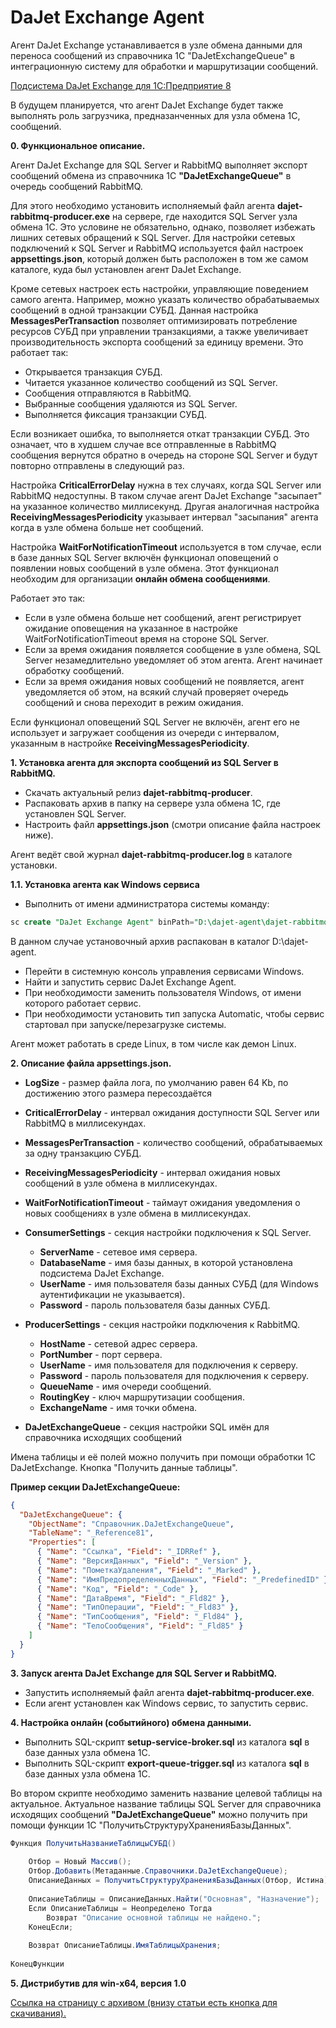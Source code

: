 # DaJet Exchange Agent

Агент DaJet Exchange устанавливается в узле обмена данными
для переноса сообщений из справочника 1С "DaJetExchangeQueue"
в интеграционную систему для обработки и маршрутизации сообщений.

[Подсистема DaJet Exchange для 1С:Предприятие 8](https://github.com/zhichkin/DaJet/tree/master/exchange)

В будущем планируется, что агент DaJet Exchange будет также выполнять
роль загрузчика, предназанченных для узла обмена 1С, сообщений.

**0. Функциональное описание.**

Агент DaJet Exchange для SQL Server и RabbitMQ выполняет экспорт сообщений обмена из справочника 1С **"DaJetExchangeQueue"** в очередь сообщений RabbitMQ.

Для этого необходимо установить исполняемый файл агента **dajet-rabbitmq-producer.exe** на сервере, где находится SQL Server узла обмена 1С. Это условине не обязательно, однако, позволяет избежать лишних сетевых обращений к SQL Server. Для настройки сетевых подключений к SQL Server и RabbitMQ используется файл настроек **appsettings.json**, который должен быть расположен в том же самом каталоге, куда был установлен агент DaJet Exchange.

Кроме сетевых настроек есть настройки, управляющие поведением самого агента. Например, можно указать количество обрабатываемых сообщений в одной транзакции СУБД. Данная настройка **MessagesPerTransaction** позволяет оптимизировать потребление ресурсов СУБД при управлении транзакциями, а также увеличивает производительность экспорта сообщений за единицу времени. Это работает так:
- Открывается транзакция СУБД.
- Читается указанное количество сообщений из SQL Server.
- Сообщения отправляются в RabbitMQ.
- Выбранные сообщения удаляются из SQL Server.
- Выполняется фиксация транзакции СУБД.

Если возникает ошибка, то выполняется откат транзакции СУБД. Это означает, что в худшем случае все отправленные в RabbitMQ сообщения вернутся обратно в очередь на стороне SQL Server и будут повторно отправлены в следующий раз.

Настройка **CriticalErrorDelay** нужна в тех случаях, когда SQL Server или RabbitMQ недоступны. В таком случае агент DaJet Exchange "засыпает" на указанное количество миллисекунд. Другая аналогичная настройка **ReceivingMessagesPeriodicity** указывает интервал "засыпания" агента когда в узле обмена больше нет сообщений.

Настройка **WaitForNotificationTimeout** используется в том случае, если в базе данных SQL Server включён функционал оповещений о появлении новых сообщений в узле обмена. Этот функционал необходим для организации **онлайн обмена сообщениями**.

Работает это так:
- Если в узле обмена больше нет сообщений, агент регистрирует ожидание оповещения на указанное в настройке WaitForNotificationTimeout время на стороне SQL Server.
- Если за время ожидания появляется сообщение в узле обмена, SQL Server незамедлительно уведомляет об этом агента. Агент начинает обработку сообщений.
- Если за время ожидания новых сообщений не появляется, агент уведомляется об этом, на всякий случай проверяет очередь сообщений и снова переходит в режим ожидания.

Если функционал оповещений SQL Server не включён, агент его не использует и загружает сообщения из очереди с интервалом, указанным в настройке **ReceivingMessagesPeriodicity**.

**1. Установка агента для экспорта сообщений из SQL Server в RabbitMQ.**
- Скачать актуальный релиз **dajet-rabbitmq-producer**.
- Распаковать архив в папку на сервере узла обмена 1С, где установлен SQL Server.
- Настроить файл **appsettings.json** (смотри описание файла настроек ниже).

Агент ведёт свой журнал **dajet-rabbitmq-producer.log** в каталоге установки.

**1.1. Установка агента как Windows сервиса**
- Выполнить от имени администратора системы команду:
```SQL
sc create "DaJet Exchange Agent" binPath="D:\dajet-agent\dajet-rabbitmq-producer.exe"
```
В данном случае установочный архив распакован в каталог D:\dajet-agent\.

- Перейти в системную консоль управления сервисами Windows.
- Найти и запустить сервис DaJet Exchange Agent.
- При необходимости заменить пользователя Windows, от имени которого работает сервис.
- При необходимости установить тип запуска Automatic, чтобы сервис стартовал при запуске/перезагрузке системы.

Агент может работать в среде Linux, в том числе как демон Linux.

**2. Описание файла appsettings.json.**

- **LogSize** - размер файла лога, по умолчанию равен 64 Kb, по достижению этого размера пересоздаётся
- **CriticalErrorDelay** - интервал ожидания доступности SQL Server или RabbitMQ в миллисекундах.
- **MessagesPerTransaction** - количество сообщений, обрабатываемых за одну транзакцию СУБД.
- **ReceivingMessagesPeriodicity** - интервал ожидания новых сообщений в узле обмена в миллисекундах.
- **WaitForNotificationTimeout** - таймаут ожидания уведомления о новых сообщениях в узле обмена в миллисекундах.

- **ConsumerSettings** - секция настройки подключения к SQL Server.
  - **ServerName** - сетевое имя сервера.
  - **DatabaseName** - имя базы данных, в которой установлена подсистема DaJet Exchange.
  - **UserName** - имя пользователя базы данных СУБД (для Windows аутентификации не указывается).
  - **Password** - пароль пользователя базы данных СУБД.

- **ProducerSettings** - секция настройки подключения к RabbitMQ.
  - **HostName** - сетевой адрес сервера.
  - **PortNumber** - порт сервера.
  - **UserName** - имя пользователя для подключения к серверу.
  - **Password** - пароль пользователя для подключения к серверу.
  - **QueueName** - имя очереди сообщений.
  - **RoutingKey** - ключ маршрутизации сообщения.
  - **ExchangeName** - имя точки обмена.

- **DaJetExchangeQueue** - секция настройки SQL имён для справочника исходящих сообщений

Имена таблицы и её полей можно получить при помощи обработки 1С DaJetExchange. Кнопка "Получить данные таблицы".

**Пример секции DaJetExchangeQueue:**
```json
{
  "DaJetExchangeQueue": {
    "ObjectName": "Справочник.DaJetExchangeQueue",
    "TableName": "_Reference81",
    "Properties": [
      { "Name": "Ссылка", "Field": "_IDRRef" },
      { "Name": "ВерсияДанных", "Field": "_Version" },
      { "Name": "ПометкаУдаления", "Field": "_Marked" },
      { "Name": "ИмяПредопределенныхДанных", "Field": "_PredefinedID" },
      { "Name": "Код", "Field": "_Code" },
      { "Name": "ДатаВремя", "Field": "_Fld82" },
      { "Name": "ТипОперации", "Field": "_Fld83" },
      { "Name": "ТипСообщения", "Field": "_Fld84" },
      { "Name": "ТелоСообщения", "Field": "_Fld85" }
    ]
  }
}
```

**3. Запуск агента DaJet Exchange для SQL Server и RabbitMQ.**
- Запустить исполняемый файл агента **dajet-rabbitmq-producer.exe**.
- Если агент установлен как Windows сервис, то запустить сервис.

**4. Настройка онлайн (событийного) обмена данными.**
- Выполнить SQL-скрипт **setup-service-broker.sql** из каталога **sql** в базе данных узла обмена 1С.
- Выполнить SQL-скрипт **export-queue-trigger.sql** из каталога **sql** в базе данных узла обмена 1С.

Во втором скрипте необходимо заменить название целевой таблицы на актуальное. Актуальное название таблицы SQL Server для справочника исходящих сообщений **"DaJetExchangeQueue"** можно получить при помощи функции 1С "ПолучитьСтруктуруХраненияБазыДанных".

```C#
Функция ПолучитьНазваниеТаблицыСУБД()
	
	Отбор = Новый Массив();
	Отбор.Добавить(Метаданные.Справочники.DaJetExchangeQueue);
	ОписаниеДанных = ПолучитьСтруктуруХраненияБазыДанных(Отбор, Истина);
	
	ОписаниеТаблицы = ОписаниеДанных.Найти("Основная", "Назначение");
	Если ОписаниеТаблицы = Неопределено Тогда
		Возврат "Описание основной таблицы не найдено.";
	КонецЕсли;
	
	Возврат ОписаниеТаблицы.ИмяТаблицыХранения;
	
КонецФункции
```

**5. Дистрибутив для win-x64, версия 1.0**

[Ссылка на страницу с архивом (внизу статьи есть кнопка для скачивания).](https://infostart.ru/public/1323827/)
